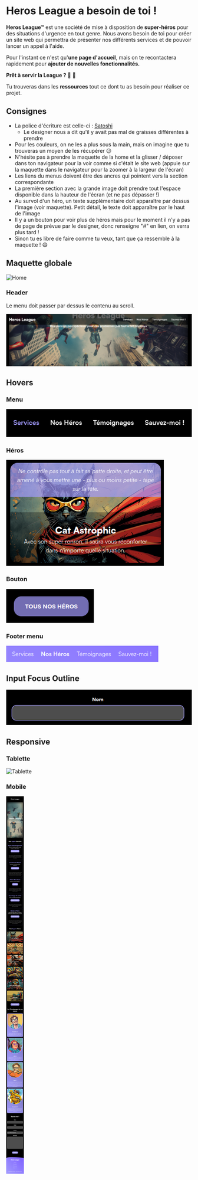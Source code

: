 # Heros League a besoin de toi !

**Heros League&trade;** est une société de mise à disposition de **super-héros** pour des situations d'urgence en tout genre. Nous avons besoin de toi pour créer un site web qui permettra de présenter nos différents services et de pouvoir lancer un appel à l'aide.

Pour l'instant ce n'est qu'**une page d'accueil**, mais on te recontactera rapidement pour **ajouter de nouvelles fonctionnalités.**

**Prêt à servir la League ?** :muscle: :rocket:

Tu trouveras dans les **ressources** tout ce dont tu as besoin pour réaliser ce projet.

## Consignes

- La police d'écriture est celle-ci : [Satoshi](https://www.fontshare.com/?q=Satoshi)
  - Le designer nous a dit qu'il y avait pas mal de graisses différentes à prendre
- Pour les couleurs, on ne les a plus sous la main, mais on imagine que tu trouveras un moyen de les récupérer :wink:
- N'hésite pas à prendre la maquette de la home et la glisser / déposer dans ton navigateur pour la voir comme si c'était le site web (appuie sur la maquette dans le navigateur pour la zoomer à la largeur de l'écran)
- Les liens du menus doivent être des ancres qui pointent vers la section correspondante
- La première section avec la grande image doit prendre tout l'espace disponible dans la hauteur de l'écran (et ne pas dépasser !)
- Au survol d'un héro, un texte supplémentaire doit apparaître par dessus l'image (voir maquette). Petit détail, le texte doit apparaître par le haut de l'image
- Il y a un bouton pour voir plus de héros mais pour le moment il n'y a pas de page de prévue par le designer, donc renseigne "#" en lien, on verra plus tard !
- Sinon tu es libre de faire comme tu veux, tant que ça ressemble à la maquette ! :smile:

## Maquette globale

![Home](./ressources/home.png)

### Header

Le menu doit passer par dessus le contenu au scroll.

![Header](./ressources/header.png)

## Hovers

### Menu

![Menu](./ressources/menu-hover.png)

### Héros

![Héros](./ressources/hover-hero.png)

### Bouton

![Bouton](./ressources/button-hover.png)

### Footer menu 

![Footer menu](./ressources/footer-menu-hover.png)

## Input Focus Outline

![Input Focus Outline](./ressources/input-focus.png)

## Responsive

### Tablette

![Tablette](./ressources/home-tablet.png)

### Mobile

![Mobile](./ressources/home-phone.png)
